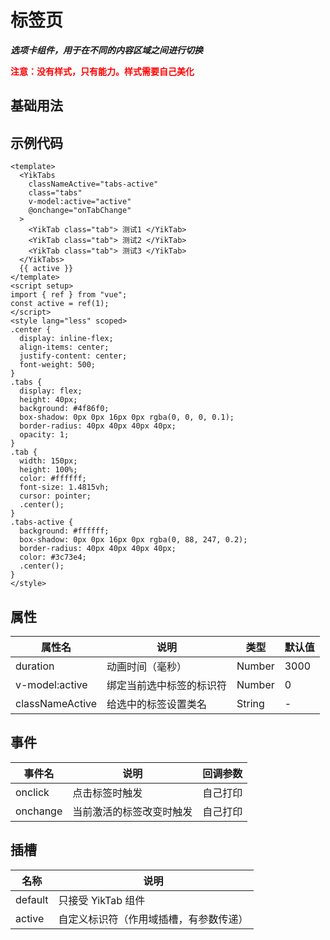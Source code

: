 <!--
 * @Author: 刘岩 15136056318@163.com
 * @Date: 2023-08-30 20:38:55
 * @LastEditors: 刘岩 15136056318@163.com
 * @LastEditTime: 2023-08-30 21:21:16
 * @FilePath: /yik-ui-word/docs/tabs.md
 * @Descri
-->
<script setup>
  import Tabs from './comps/Tabs.vue'
</script>

# 标签页

**_选项卡组件，用于在不同的内容区域之间进行切换_**

<p style="color:red;font-weight:bold">注意：没有样式，只有能力。样式需要自己美化</p>

## 基础用法

<Tabs></Tabs>

## 示例代码

```vue
<template>
  <YikTabs
    classNameActive="tabs-active"
    class="tabs"
    v-model:active="active"
    @onchange="onTabChange"
  >
    <YikTab class="tab"> 测试1 </YikTab>
    <YikTab class="tab"> 测试2 </YikTab>
    <YikTab class="tab"> 测试3 </YikTab>
  </YikTabs>
  {{ active }}
</template>
<script setup>
import { ref } from "vue";
const active = ref(1);
</script>
<style lang="less" scoped>
.center {
  display: inline-flex;
  align-items: center;
  justify-content: center;
  font-weight: 500;
}
.tabs {
  display: flex;
  height: 40px;
  background: #4f86f0;
  box-shadow: 0px 0px 16px 0px rgba(0, 0, 0, 0.1);
  border-radius: 40px 40px 40px 40px;
  opacity: 1;
}
.tab {
  width: 150px;
  height: 100%;
  color: #ffffff;
  font-size: 1.4815vh;
  cursor: pointer;
  .center();
}
.tabs-active {
  background: #ffffff;
  box-shadow: 0px 0px 16px 0px rgba(0, 88, 247, 0.2);
  border-radius: 40px 40px 40px 40px;
  color: #3c73e4;
  .center();
}
</style>
```

## 属性

| **属性名**      | **说明**                 | **类型** | **默认值** |
| --------------- | ------------------------ | -------- | ---------- |
| duration        | 动画时间（毫秒）         | Number   | 3000       |
| v-model:active  | 绑定当前选中标签的标识符 | Number   | 0          |
| classNameActive | 给选中的标签设置类名     | String   | -          |

## 事件

| **事件名** | **说明**                 | **回调参数** |
| ---------- | ------------------------ | ------------ |
| onclick    | 点击标签时触发           | 自己打印     |
| onchange   | 当前激活的标签改变时触发 | 自己打印     |

## 插槽

| **名称** | **说明**                               |
| -------- | -------------------------------------- |
| default  | 只接受 YikTab 组件                     |
| active   | 自定义标识符（作用域插槽，有参数传递） |
